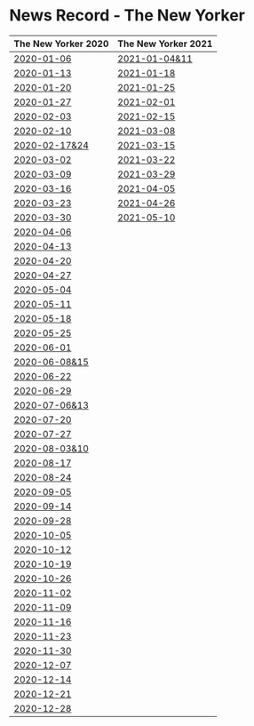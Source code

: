 # News Record - The New Yorker



| The New Yorker 2020 | The New Yorker 2021 |
| ---------- | --------|
|[2020-01-06](2020-01-06)|[2021-01-04&11](2021-01-04&11)|
| [2020-01-13](2020-01-13) |[2021-01-18](2021-01-18)|
| [2020-01-20](2020-01-20) |[2021-01-25](2021-01-25)|
| [2020-01-27](2020-01-27) |[2021-02-01](2021-02-01)|
| [2020-02-03](2020-02-03) |[2021-02-15](2021-02-15)|
| [2020-02-10](2020-02-10) |[2021-03-08](2021-03-08)|
| [2020-02-17&24](2020-02-17&24) |[2021-03-15](2021-03-15)|
| [2020-03-02](2020-03-02) |[2021-03-22](2021-03-22)|
| [2020-03-09](2020-03-09) |[2021-03-29](2021-03-29)|
| [2020-03-16](2020-03-16) |[2021-04-05](2021-04-05)|
| [2020-03-23](2020-03-23) |[2021-04-26](2021-04-26)|
| [2020-03-30](2020-03-30) |[2021-05-10](2021-05-10)|
| [2020-04-06](2020-04-06) ||
| [2020-04-13](2020-04-13) ||
| [2020-04-20](2020-04-20) ||
| [2020-04-27](2020-04-27) ||
| [2020-05-04](2020-05-04) ||
| [2020-05-11](2020-05-11) ||
| [2020-05-18](2020-05-18) ||
| [2020-05-25](2020-05-25) ||
| [2020-06-01](2020-06-01) ||
|[2020-06-08&15](2020-06-08&15)||
| [2020-06-22](2020-06-22) ||
| [2020-06-29](2020-06-29)||
|[2020-07-06&13](2020-07-06&13)||
| [2020-07-20](2020-07-20)||
| [2020-07-27](2020-07-27)||
| [2020-08-03&10](2020-08-03&10)||
| [2020-08-17](2020-08-17)||
| [2020-08-24](2020-08-24)||
| [2020-09-05](2020-09-05)||
| [2020-09-14](2020-09-14)||
| [2020-09-28](2020-09-28)||
| [2020-10-05](2020-10-05)||
| [2020-10-12](2020-10-12)||
| [2020-10-19](2020-10-19) ||
| [2020-10-26](2020-10-26) ||
| [2020-11-02](2020-11-02) ||
| [2020-11-09](2020-11-09) ||
| [2020-11-16](2020-11-16) ||
| [2020-11-23](2020-11-23) ||
| [2020-11-30](2020-11-30) ||
| [2020-12-07](2020-12-07) ||
| [2020-12-14](2020-12-14) ||
| [2020-12-21](2020-12-21) ||
| [2020-12-28](2020-12-28) ||
